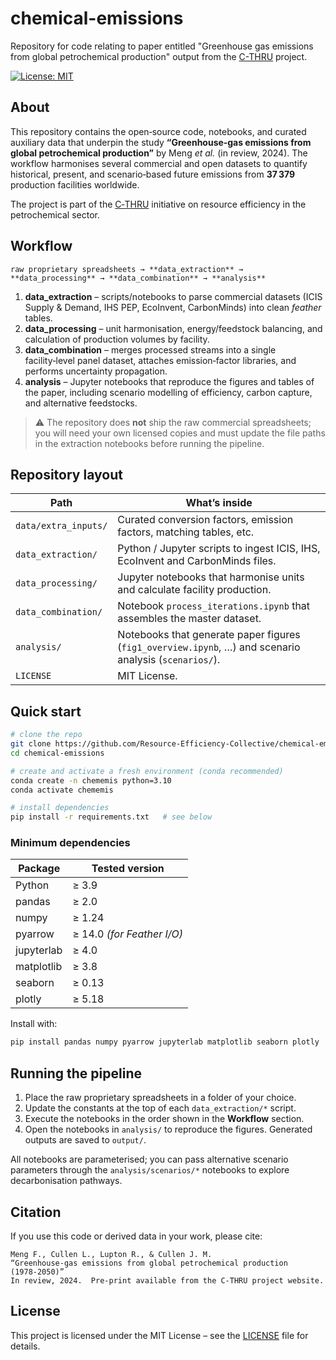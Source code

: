 # chemical-emissions
Repository for code relating to paper entitled "Greenhouse gas emissions from global petrochemical production" output from the [C-THRU](https://www.c-thru.org/) project.

[![License: MIT](https://img.shields.io/badge/License-MIT-yellow.svg)](LICENSE)

## About

This repository contains the open‑source code, notebooks, and curated auxiliary data that underpin the study **“Greenhouse‑gas emissions from global petrochemical production”** by Meng *et al.* (in review, 2024).  The workflow harmonises several commercial and open datasets to quantify historical, present, and scenario‑based future emissions from **37 379** production facilities worldwide.

The project is part of the [C‑THRU](https://www.c‑thru.org/) initiative on resource efficiency in the petrochemical sector.

## Workflow

```
raw proprietary spreadsheets → **data_extraction** → **data_processing** → **data_combination** → **analysis**
```

1. **data_extraction** – scripts/notebooks to parse commercial datasets (ICIS Supply & Demand, IHS PEP, EcoInvent, CarbonMinds) into clean *feather* tables.  
2. **data_processing** – unit harmonisation, energy/feedstock balancing, and calculation of production volumes by facility.  
3. **data_combination** – merges processed streams into a single facility‑level panel dataset, attaches emission‑factor libraries, and performs uncertainty propagation.  
4. **analysis** – Jupyter notebooks that reproduce the figures and tables of the paper, including scenario modelling of efficiency, carbon capture, and alternative feedstocks.

> ⚠️ The repository does **not** ship the raw commercial spreadsheets; you will need your own licensed copies and must update the file paths in the extraction notebooks before running the pipeline.

## Repository layout

| Path | What’s inside                                                                                          |
|------|--------------------------------------------------------------------------------------------------------|
| `data/extra_inputs/` | Curated conversion factors, emission factors, matching tables, etc.                                    |
| `data_extraction/`   | Python / Jupyter scripts to ingest ICIS, IHS, EcoInvent and CarbonMinds files.                         |
| `data_processing/`   | Jupyter notebooks that harmonise units and calculate facility production.                              |
| `data_combination/`  | Notebook `process_iterations.ipynb` that assembles the master dataset.                                 |
| `analysis/`          | Notebooks that generate paper figures (`fig1_overview.ipynb`, …) and scenario analysis (`scenarios/`). |
| `LICENSE`            | MIT License.                                                                                           |

## Quick start

```bash
# clone the repo
git clone https://github.com/Resource-Efficiency-Collective/chemical-emissions.git
cd chemical-emissions

# create and activate a fresh environment (conda recommended)
conda create -n chememis python=3.10
conda activate chememis

# install dependencies
pip install -r requirements.txt   # see below
```

### Minimum dependencies

| Package | Tested version |
|---------|----------------|
| Python  | ≥ 3.9 |
| pandas  | ≥ 2.0 |
| numpy   | ≥ 1.24 |
| pyarrow | ≥ 14.0 *(for Feather I/O)* |
| jupyterlab | ≥ 4.0 |
| matplotlib | ≥ 3.8 |
| seaborn | ≥ 0.13 |
| plotly | ≥ 5.18 |

Install with:

```bash
pip install pandas numpy pyarrow jupyterlab matplotlib seaborn plotly
```

## Running the pipeline

1. Place the raw proprietary spreadsheets in a folder of your choice.
2. Update the constants at the top of each `data_extraction/*` script.
3. Execute the notebooks in the order shown in the **Workflow** section.
4. Open the notebooks in `analysis/` to reproduce the figures.  Generated outputs are saved to `output/`.

All notebooks are parameterised; you can pass alternative scenario parameters through the `analysis/scenarios/*` notebooks to explore decarbonisation pathways.

## Citation

If you use this code or derived data in your work, please cite:

```
Meng F., Cullen L., Lupton R., & Cullen J. M.  
“Greenhouse‑gas emissions from global petrochemical production (1978‑2050)”  
In review, 2024.  Pre‑print available from the C‑THRU project website.
```


## License

This project is licensed under the MIT License – see the [LICENSE](LICENSE) file for details.
